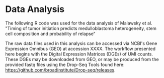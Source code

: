 # Data Analysis

The following R code was used for the data analysis of Malawsky et al. "Timing of tumor initiation
predicts medulloblastoma heterogeneity, stem cell composition and probability of relapse"

The raw data files used in this analysis can be accessed via NCBI's Gene Expression Omnibus (GEO) at accession XXXX. The workflow presented here begins with the Digital Expression Matrices (DGEs) of UMI counts. These DGEs may be downloaded from GEO, or may be produced from the provided fastq files using the Drop-Seq Tools found here: https://github.com/broadinstitute/Drop-seq/releases.
